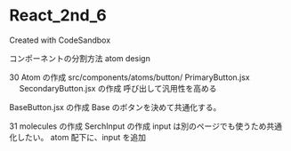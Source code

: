 # React_2nd_6

Created with CodeSandbox

コンポーネントの分割方法
atom design

30 Atom の作成
src/components/atoms/button/
PrimaryButton.jsx 　
SecondaryButton.jsx の作成
呼び出して汎用性を高める

BaseButton.jsx の作成
Base のボタンを決めて共通化する。

31 molecules の作成
SerchInput の作成
input は別のページでも使うため共通化したい。
atom 配下に、input を追加
